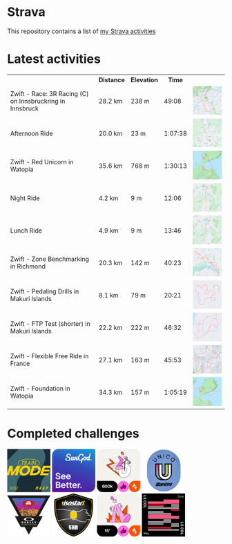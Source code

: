 # Strava

This repository contains a list of [my Strava activities](https://www.strava.com/athletes/62214940)

# Latest activities
<!--START_SECTION:strava-activities-->
<table>
    <tr>
        <th></th>
        <th>Distance</th>
        <th>Elevation</th>
        <th>Time</th>
        <th></th>
    </tr>
            <tr>
            <td>Zwift - Race: 3R Racing (C) on Innsbruckring in Innsbruck</td>
            <td>28.2 km</td>
            <td>238 m</td>
            <td>49:08</td>
                            <td><img src="files/activities/9162422046/103ab394-fe20-11ed-9942-9a34a3268d72.png" width="200px" /></td>
                    </tr>
            <tr>
            <td>Afternoon Ride</td>
            <td>20.0 km</td>
            <td>23 m</td>
            <td>1:07:38</td>
                            <td><img src="files/activities/9157342987/6eef28e6-fd73-11ed-b177-00224804aad3.png" width="200px" /></td>
                    </tr>
            <tr>
            <td>Zwift - Red Unicorn in Watopia</td>
            <td>35.6 km</td>
            <td>768 m</td>
            <td>1:30:13</td>
                            <td><img src="files/activities/9155976770/6cdaa4d6-fd73-11ed-9f5a-00224804aad3.png" width="200px" /></td>
                    </tr>
            <tr>
            <td>Night Ride</td>
            <td>4.2 km</td>
            <td>9 m</td>
            <td>12:06</td>
                            <td><img src="files/activities/9152881957/6c30ad96-fd73-11ed-808c-00224804aad3.png" width="200px" /></td>
                    </tr>
            <tr>
            <td>Lunch Ride</td>
            <td>4.9 km</td>
            <td>9 m</td>
            <td>13:46</td>
                            <td><img src="files/activities/9148704237/103a09f2-fc82-11ed-b9c2-000d3a10a046.png" width="200px" /></td>
                    </tr>
            <tr>
            <td>Zwift - Zone Benchmarking in Richmond</td>
            <td>20.3 km</td>
            <td>142 m</td>
            <td>40:23</td>
                            <td><img src="files/activities/9138675211/0bdab31e-fbbc-11ed-8660-9a34a3268d72.png" width="200px" /></td>
                    </tr>
            <tr>
            <td>Zwift - Pedaling Drills in Makuri Islands</td>
            <td>8.1 km</td>
            <td>79 m</td>
            <td>20:21</td>
                            <td><img src="files/activities/9138442860/0b8a59f0-fbbc-11ed-9b66-9a34a3268d72.png" width="200px" /></td>
                    </tr>
            <tr>
            <td>Zwift - FTP Test (shorter) in Makuri Islands</td>
            <td>22.2 km</td>
            <td>222 m</td>
            <td>46:32</td>
                            <td><img src="files/activities/9132215821/0ae15210-fbbc-11ed-b507-9a34a3268d72.png" width="200px" /></td>
                    </tr>
            <tr>
            <td>Zwift - Flexible Free Ride in France</td>
            <td>27.1 km</td>
            <td>163 m</td>
            <td>45:53</td>
                            <td><img src="files/activities/9120215227/089eba9c-fbbc-11ed-a5c0-9a34a3268d72.png" width="200px" /></td>
                    </tr>
            <tr>
            <td>Zwift - Foundation in Watopia</td>
            <td>34.3 km</td>
            <td>157 m</td>
            <td>1:05:19</td>
                            <td><img src="files/activities/9111623965/061c97e4-fbbc-11ed-a109-9a34a3268d72.png" width="200px" /></td>
                    </tr>
    </table>
<!--END_SECTION:strava-activities-->

# Completed challenges
<!--START_SECTION:strava-challenges-->
<img src="files/trophies/12dafeba-fe20-11ed-a9b3-9a34a3268d72.png" width="100px">
<img src="files/trophies/1dbaa90e-fd83-11ed-831a-000d3aed3e12.png" width="100px">
<img src="files/trophies/6f64d38e-fd73-11ed-bb08-00224804aad3.png" width="100px">
<img src="files/trophies/c25913d4-fbbb-11ed-9944-9a34a3268d72.png" width="100px">
<img src="files/trophies/c1c4d5fc-fbbb-11ed-b7cf-9a34a3268d72.png" width="100px">
<img src="files/trophies/c17b1d9a-fbbb-11ed-bd88-9a34a3268d72.png" width="100px">
<img src="files/trophies/c174ecc2-fbbb-11ed-b139-9a34a3268d72.png" width="100px">
<img src="files/trophies/c0f1b0a0-fbbb-11ed-b92b-9a34a3268d72.png" width="100px">

<!--END_SECTION:strava-challenges-->